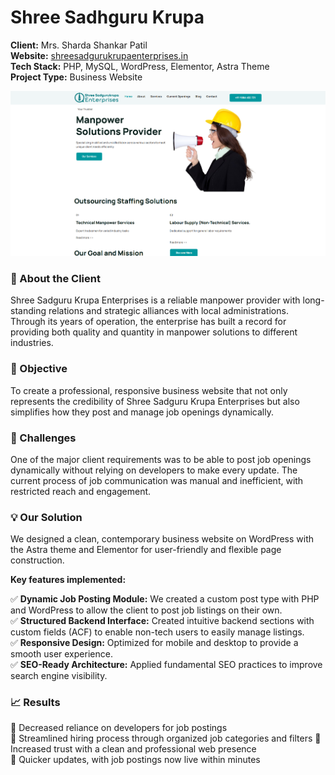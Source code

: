# Shree Sadhguru Krupa

**Client:** Mrs. Sharda Shankar Patil  
**Website:** [shreesadgurukrupaenterprises.in](https://shreesadgurukrupaenterprises.in)  
**Tech Stack:** PHP, MySQL, WordPress, Elementor, Astra Theme  
**Project Type:** Business Website

![Shree Sadhguru Krupa Homepage](ShreeSadhguruKrupa.png)

### 🏢 About the Client

Shree Sadguru Krupa Enterprises is a reliable manpower provider with long-standing relations and strategic alliances with local administrations. Through its years of operation, the enterprise has built a record for providing both quality and quantity in manpower solutions to different industries.

### 🎯 Objective

To create a professional, responsive business website that not only represents the credibility of Shree Sadguru Krupa Enterprises but also simplifies how they post and manage job openings dynamically.

### 🚧 Challenges

One of the major client requirements was to be able to post job openings dynamically without relying on developers to make every update. The current process of job communication was manual and inefficient, with restricted reach and engagement.

### 💡 Our Solution

We designed a clean, contemporary business website on WordPress with the Astra theme and Elementor for user-friendly and flexible page construction.

**Key features implemented:**

✅ **Dynamic Job Posting Module:** We created a custom post type with PHP and WordPress to allow the client to post job listings on their own.  
✅ **Structured Backend Interface:** Created intuitive backend sections with custom fields (ACF) to enable non-tech users to easily manage listings.  
✅ **Responsive Design:** Optimized for mobile and desktop to provide a smooth user experience.  
✅ **SEO-Ready Architecture:** Applied fundamental SEO practices to improve search engine visibility.

### 📈 Results

📌 Decreased reliance on developers for job postings  
📌 Streamlined hiring process through organized job categories and filters 
📌 Increased trust with a clean and professional web presence  
📌 Quicker updates, with job postings now live within minutes
